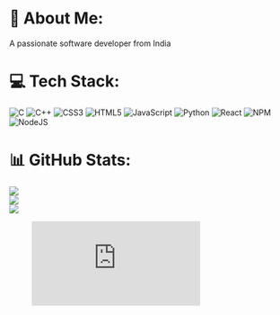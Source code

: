# 💫 About Me:
A passionate software developer from India


# 💻 Tech Stack:
![C](https://img.shields.io/badge/c-%2300599C.svg?style=for-the-badge&logo=c&logoColor=white) ![C++](https://img.shields.io/badge/c++-%2300599C.svg?style=for-the-badge&logo=c%2B%2B&logoColor=white) ![CSS3](https://img.shields.io/badge/css3-%231572B6.svg?style=for-the-badge&logo=css3&logoColor=white) ![HTML5](https://img.shields.io/badge/html5-%23E34F26.svg?style=for-the-badge&logo=html5&logoColor=white) ![JavaScript](https://img.shields.io/badge/javascript-%23323330.svg?style=for-the-badge&logo=javascript&logoColor=%23F7DF1E) ![Python](https://img.shields.io/badge/python-3670A0?style=for-the-badge&logo=python&logoColor=ffdd54) ![React](https://img.shields.io/badge/react-%2320232a.svg?style=for-the-badge&logo=react&logoColor=%2361DAFB) ![NPM](https://img.shields.io/badge/NPM-%23CB3837.svg?style=for-the-badge&logo=npm&logoColor=white) ![NodeJS](https://img.shields.io/badge/node.js-6DA55F?style=for-the-badge&logo=node.js&logoColor=white)
# 📊 GitHub Stats:
![](https://github-readme-stats.vercel.app/api?username=raltoos&theme=dark&hide_border=false&include_all_commits=false&count_private=false)<br/>
![](https://github-readme-streak-stats.herokuapp.com/?user=raltoos&theme=dark&hide_border=false)<br/>
![](https://github-readme-stats.vercel.app/api/top-langs/?username=raltoos&theme=dark&hide_border=false&include_all_commits=false&count_private=false&layout=compact)

<figure><embed src="https://wakatime.com/share/@018df515-fa86-48cf-928a-dce08ac63782/0383f9cc-d2db-46d8-8712-b6afa12bfaed.svg"></embed></figure>
